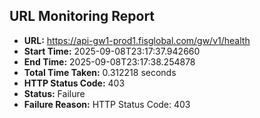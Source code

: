 ## URL Monitoring Report

- **URL:** https://api-gw1-prod1.fisglobal.com/gw/v1/health
- **Start Time:** 2025-09-08T23:17:37.942660
- **End Time:** 2025-09-08T23:17:38.254878
- **Total Time Taken:** 0.312218 seconds
- **HTTP Status Code:** 403
- **Status:** Failure
- **Failure Reason:** HTTP Status Code: 403
